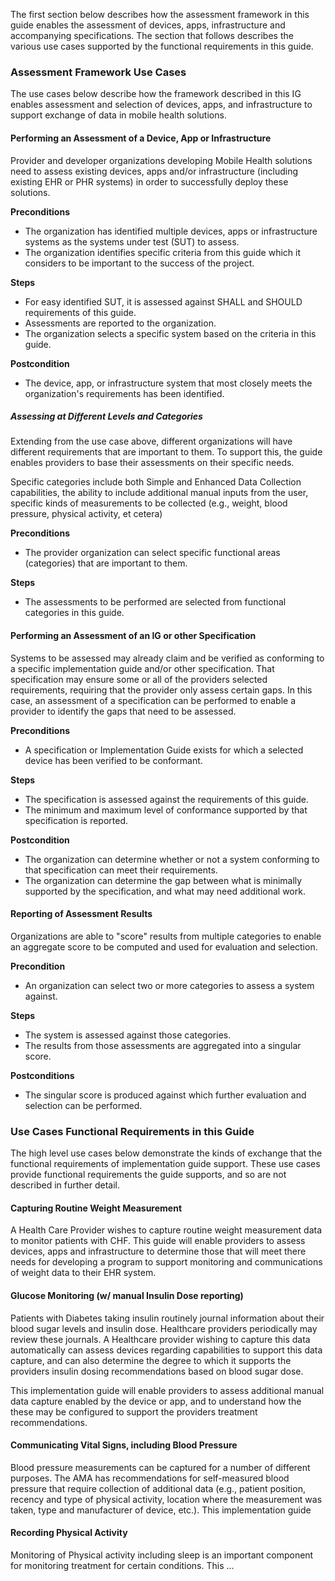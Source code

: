 The first section below describes how the assessment framework in this guide enables
the assessment of devices, apps, infrastructure and accompanying specifications.  The
section that follows describes the various use cases supported by the functional requirements
in this guide.

### Assessment Framework Use Cases
The use cases below describe how the framework described in this IG enables assessment
and selection of devices, apps, and infrastructure to support exchange of data in mobile health solutions.

#### Performing an Assessment of a Device, App or Infrastructure
Provider and developer organizations developing Mobile Health solutions need to assess existing devices,
apps and/or infrastructure (including existing EHR or PHR systems) in order to successfully
deploy these solutions.

**Preconditions**
* The organization has identified multiple devices, apps or infrastructure systems as the systems
  under test (SUT) to assess.
* The organization identifies specific criteria from this guide which it considers to
  be important to the success of the project.

**Steps**
* For easy identified SUT, it is assessed against SHALL and SHOULD requirements of this guide.
* Assessments are reported to the organization.
* The organization selects a specific system based on the criteria in this guide.

**Postcondition**
* The device, app, or infrastructure system that most closely meets the organization's
  requirements has been identified.

##### Assessing at Different Levels and Categories
Extending from the use case above, different organizations will have different
requirements that are important to them. To support this, the guide enables providers
to base their assessments on their specific needs.

Specific categories include both Simple and Enhanced Data Collection capabilities, the
ability to include additional manual inputs from the user, specific kinds of measurements
to be collected (e.g., weight, blood pressure, physical activity, et cetera)

**Preconditions**
* The provider organization can select specific functional areas (categories) that are important
  to them.

**Steps**
* The assessments to be performed are selected from functional categories in this guide.

#### Performing an Assessment of an IG or other Specification
Systems to be assessed may already claim and be verified as conforming to a specific
implementation guide and/or other specification.  That specification may ensure some
or all of the providers selected requirements, requiring that the provider only assess
certain gaps.  In this case, an assessment of a specification can be performed to
enable a provider to identify the gaps that need to be assessed.

**Preconditions**
* A specification or Implementation Guide exists for which a selected device has been
  verified to be conformant.

**Steps**
* The specification is assessed against the requirements of this guide.
* The minimum and maximum level of conformance supported by that specification is reported.

**Postcondition**
* The organization can determine whether or not a system conforming to that
  specification can meet their requirements.
* The organization can determine the gap between what is minimally supported by the
  specification, and what may need additional work.

#### Reporting of Assessment Results
Organizations are able to "score" results from multiple categories to enable an aggregate
score to be computed and used for evaluation and selection.

**Precondition**
* An organization can select two or more categories to assess a system against.

**Steps**
* The system is assessed against those categories.
* The results from those assessments are aggregated into a singular score.

**Postconditions**
* The singular score is produced against which further evaluation and selection can
  be performed.

### Use Cases Functional Requirements in this Guide
The high level use cases below demonstrate the kinds of exchange that the functional
requirements of implementation guide support. These use cases provide functional requirements the
guide supports, and so are not described in further detail.

#### Capturing Routine Weight Measurement
A Health Care Provider wishes to capture routine weight measurement data to monitor
patients with CHF.  This guide will enable providers to assess
devices, apps and infrastructure to determine those that will meet there needs for developing
a program to support monitoring and communications of weight data to their EHR system.

#### Glucose Monitoring (w/ manual Insulin Dose reporting)
Patients with Diabetes taking insulin routinely journal information about their blood
sugar levels and insulin dose.  Healthcare providers periodically may review these journals.
A Healthcare provider wishing to capture this data automatically can assess devices regarding
capabilities to support this data capture, and can also determine the degree to which it supports
the providers insulin dosing recommendations based on blood sugar dose.

This implementation guide will enable providers to assess additional manual data capture enabled
by the device or app, and to understand how the these may be configured to support
the providers treatment recommendations.

#### Communicating Vital Signs, including Blood Pressure
Blood pressure measurements can be captured for a number of different purposes.  The
AMA has recommendations for self-measured blood pressure that require collection of
additional data (e.g., patient position, recency and type of physical activity, location
where the measurement was taken, type and manufacturer of device, etc.).  This implementation
guide

#### Recording Physical Activity
Monitoring of Physical activity including sleep is an important component for monitoring
treatment for certain conditions.  This ...
